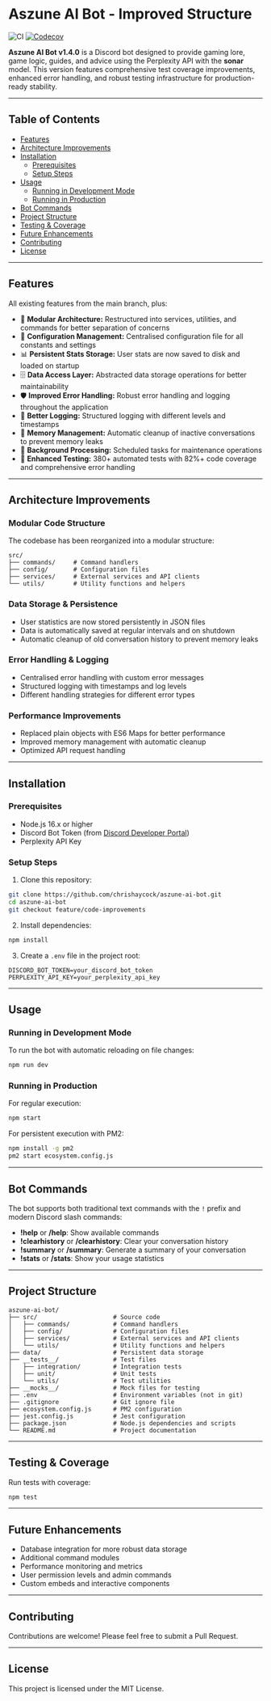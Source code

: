 # Aszune AI Bot - Improved Structure

![CI](https://github.com/chrishaycock/aszune-ai-bot/actions/workflows/test.yml/badge.svg)
[![Codecov](https://codecov.io/gh/chrishaycock/aszune-ai-bot/branch/main/graph/badge.svg)](https://codecov.io/gh/chrishaycock/aszune-ai-bot)

**Aszune AI Bot v1.4.0** is a Discord bot designed to provide gaming lore, game logic, guides, and advice using the Perplexity API with the **sonar** model. This version features comprehensive test coverage improvements, enhanced error handling, and robust testing infrastructure for production-ready stability.

---

## Table of Contents

- [Features](#features)
- [Architecture Improvements](#architecture-improvements)
- [Installation](#installation)
  - [Prerequisites](#prerequisites)
  - [Setup Steps](#setup-steps)
- [Usage](#usage)
  - [Running in Development Mode](#running-in-development-mode)
  - [Running in Production](#running-in-production)
- [Bot Commands](#bot-commands)
- [Project Structure](#project-structure)
- [Testing & Coverage](#testing--coverage)
- [Future Enhancements](#future-enhancements)
- [Contributing](#contributing)
- [License](#license)

---

## Features

All existing features from the main branch, plus:

- 🔧 **Modular Architecture:** Restructured into services, utilities, and commands for better separation of concerns
- 📂 **Configuration Management:** Centralised configuration file for all constants and settings
- 📊 **Persistent Stats Storage:** User stats are now saved to disk and loaded on startup
- 🗄️ **Data Access Layer:** Abstracted data storage operations for better maintainability
- 🛡️ **Improved Error Handling:** Robust error handling and logging throughout the application
- 📝 **Better Logging:** Structured logging with different levels and timestamps
- 🧹 **Memory Management:** Automatic cleanup of inactive conversations to prevent memory leaks
- 🔄 **Background Processing:** Scheduled tasks for maintenance operations
- 🧪 **Enhanced Testing:** 380+ automated tests with 82%+ code coverage and comprehensive error handling

---

## Architecture Improvements

### Modular Code Structure

The codebase has been reorganized into a modular structure:

```
src/
├── commands/     # Command handlers
├── config/       # Configuration files
├── services/     # External services and API clients
└── utils/        # Utility functions and helpers
```

### Data Storage & Persistence

- User statistics are now stored persistently in JSON files
- Data is automatically saved at regular intervals and on shutdown
- Automatic cleanup of old conversation history to prevent memory leaks

### Error Handling & Logging

- Centralised error handling with custom error messages
- Structured logging with timestamps and log levels
- Different handling strategies for different error types

### Performance Improvements

- Replaced plain objects with ES6 Maps for better performance
- Improved memory management with automatic cleanup
- Optimized API request handling

---

## Installation

### Prerequisites

- Node.js 16.x or higher
- Discord Bot Token (from [Discord Developer Portal](https://discord.com/developers/applications))
- Perplexity API Key

### Setup Steps

1. Clone this repository:

```bash
git clone https://github.com/chrishaycock/aszune-ai-bot.git
cd aszune-ai-bot
git checkout feature/code-improvements
```

2. Install dependencies:

```bash
npm install
```

3. Create a `.env` file in the project root:

```env
DISCORD_BOT_TOKEN=your_discord_bot_token
PERPLEXITY_API_KEY=your_perplexity_api_key
```

---

## Usage

### Running in Development Mode

To run the bot with automatic reloading on file changes:

```bash
npm run dev
```

### Running in Production

For regular execution:

```bash
npm start
```

For persistent execution with PM2:

```bash
npm install -g pm2
pm2 start ecosystem.config.js
```

---

## Bot Commands

The bot supports both traditional text commands with the `!` prefix and modern Discord slash commands:

- **!help** or **/help**: Show available commands
- **!clearhistory** or **/clearhistory**: Clear your conversation history
- **!summary** or **/summary**: Generate a summary of your conversation
- **!stats** or **/stats**: Show your usage statistics

---

## Project Structure

```
aszune-ai-bot/
├── src/                     # Source code
│   ├── commands/            # Command handlers
│   ├── config/              # Configuration files
│   ├── services/            # External services and API clients
│   └── utils/               # Utility functions and helpers
├── data/                    # Persistent data storage
├── __tests__/               # Test files
│   ├── integration/         # Integration tests
│   ├── unit/                # Unit tests
│   └── utils/               # Test utilities
├── __mocks__/               # Mock files for testing
├── .env                     # Environment variables (not in git)
├── .gitignore               # Git ignore file
├── ecosystem.config.js      # PM2 configuration
├── jest.config.js           # Jest configuration
├── package.json             # Node.js dependencies and scripts
└── README.md                # Project documentation
```

---

## Testing & Coverage

Run tests with coverage:

```bash
npm test
```

---

## Future Enhancements

- Database integration for more robust data storage
- Additional command modules
- Performance monitoring and metrics
- User permission levels and admin commands
- Custom embeds and interactive components

---

## Contributing

Contributions are welcome! Please feel free to submit a Pull Request.

---

## License

This project is licensed under the MIT License.
